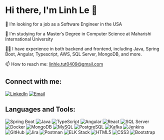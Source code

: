 # Hi there, I'm Linh Le 👋

🔭 I’m looking for a job as a Software Engineer in the USA

🏫 I'm studying for a Master’s Degree in Computer Science at Maharishi International University

👩‍💻 I have experience in both backend and frontend, including Java, Spring Boot, Angular, Typescript, AWS, SQL Server, MongoDB, and more.

📫 How to reach me: [linhle.tut0409@gmail.com](mailto:linhle.tut0409@gmail.com)

## Connect with me:
[![LinkedIn](https://img.shields.io/badge/-LinkedIn-blue?style=flat&logo=linkedin)](https://www.linkedin.com/in/linh-le-hoang-7149551b2)
[![Email](https://img.shields.io/badge/Email-linhle.tut0409@gmail.com-yellow?style=flat&logo=gmail)](mailto:linhle.tut0409@gmail.com)

## Languages and Tools:
![Spring Boot](https://img.shields.io/badge/Spring%20Boot-6DB33F?style=flat&logo=spring-boot&logoColor=white)
![Java](https://img.shields.io/badge/Java-007396?style=flat&logo=java&logoColor=white)
![TypeScript](https://img.shields.io/badge/TypeScript-007ACC?style=flat&logo=typescript&logoColor=white)
![Angular](https://img.shields.io/badge/Angular-DD0031?style=flat&logo=angular&logoColor=white)
![React](https://img.shields.io/badge/React-61DAFB?style=flat&logo=react&logoColor=black)
![SQL Server](https://img.shields.io/badge/SQL%20Server-CC2927?style=flat&logo=microsoft-sql-server&logoColor=white)
![Docker](https://img.shields.io/badge/Docker-2496ED?style=flat&logo=docker&logoColor=white)
![MongoDB](https://img.shields.io/badge/MongoDB-47A248?style=flat&logo=mongodb&logoColor=white)
![MySQL](https://img.shields.io/badge/MySQL-4479A1?style=flat&logo=mysql&logoColor=white)
![PostgreSQL](https://img.shields.io/badge/PostgreSQL-316192?style=flat&logo=postgresql&logoColor=white)
![Kafka](https://img.shields.io/badge/Apache%20Kafka-231F20?style=flat&logo=apache-kafka&logoColor=white)
![Jenkins](https://img.shields.io/badge/Jenkins-D24939?style=flat&logo=jenkins&logoColor=white)
![GitHub](https://img.shields.io/badge/GitHub-181717?style=flat&logo=github&logoColor=white)
![Jira](https://img.shields.io/badge/Jira-0052CC?style=flat&logo=jira&logoColor=white)
![Postman](https://img.shields.io/badge/Postman-FF6C37?style=flat&logo=postman&logoColor=white)
![ELK Stack](https://img.shields.io/badge/Elastic%20Stack-005571?style=flat&logo=elastic-stack&logoColor=white)
![HTML5](https://img.shields.io/badge/HTML5-E34F26?style=flat&logo=html5&logoColor=white)
![CSS3](https://img.shields.io/badge/CSS3-1572B6?style=flat&logo=css3&logoColor=white)
![Bootstrap](https://img.shields.io/badge/Bootstrap-563D7C?style=flat&logo=bootstrap&logoColor=white)
